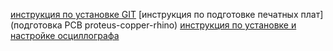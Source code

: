 [инструкция по установке GIT](/git/git-install-config)
[инструкция по подготовке печатных плат](подготовка PCB proteus-copper-rhino)
[инструкция по установке и настройке осциллографа](oscill)

